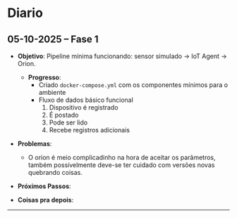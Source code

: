 # Diario

## 05-10-2025 – Fase 1

* **Objetivo**: Pipeline mínima funcionando: sensor simulado → IoT Agent → Orion.
  * **Progresso**:
    * Criado `docker-compose.yml` com os componentes mínimos para o ambiente
    * Fluxo de dados básico funcional
      1. Dispositivo é registrado
      2. É postado
      3. Pode ser lido
      4. Recebe registros adicionais
* **Problemas**:
    * O orion é meio complicadinho na hora de aceitar os parâmetros, também possívelmente deve-se ter cuidado com versões novas quebrando coisas.
* **Próximos Passos**:

* **Coisas pra depois**:

---

